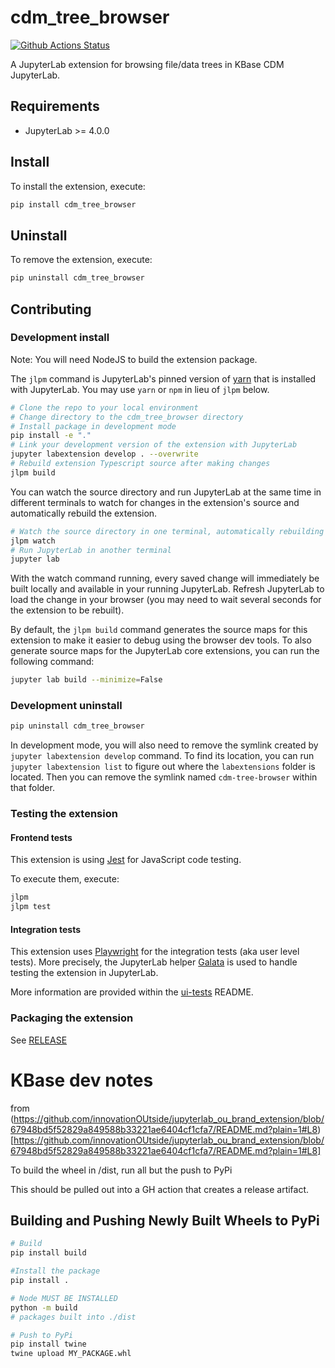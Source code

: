 # cdm_tree_browser

[![Github Actions Status](https://github.com/kbaseincubator/cdm-tree-browser/workflows/Build/badge.svg)](https://github.com/kbaseincubator/cdm-tree-browser/actions/workflows/build.yml)

A JupyterLab extension for browsing file/data trees in KBase CDM JupyterLab.

## Requirements

- JupyterLab >= 4.0.0

## Install

To install the extension, execute:

```bash
pip install cdm_tree_browser
```

## Uninstall

To remove the extension, execute:

```bash
pip uninstall cdm_tree_browser
```

## Contributing

### Development install

Note: You will need NodeJS to build the extension package.

The `jlpm` command is JupyterLab's pinned version of
[yarn](https://yarnpkg.com/) that is installed with JupyterLab. You may use
`yarn` or `npm` in lieu of `jlpm` below.

```bash
# Clone the repo to your local environment
# Change directory to the cdm_tree_browser directory
# Install package in development mode
pip install -e "."
# Link your development version of the extension with JupyterLab
jupyter labextension develop . --overwrite
# Rebuild extension Typescript source after making changes
jlpm build
```

You can watch the source directory and run JupyterLab at the same time in different terminals to watch for changes in the extension's source and automatically rebuild the extension.

```bash
# Watch the source directory in one terminal, automatically rebuilding when needed
jlpm watch
# Run JupyterLab in another terminal
jupyter lab
```

With the watch command running, every saved change will immediately be built locally and available in your running JupyterLab. Refresh JupyterLab to load the change in your browser (you may need to wait several seconds for the extension to be rebuilt).

By default, the `jlpm build` command generates the source maps for this extension to make it easier to debug using the browser dev tools. To also generate source maps for the JupyterLab core extensions, you can run the following command:

```bash
jupyter lab build --minimize=False
```

### Development uninstall

```bash
pip uninstall cdm_tree_browser
```

In development mode, you will also need to remove the symlink created by `jupyter labextension develop`
command. To find its location, you can run `jupyter labextension list` to figure out where the `labextensions`
folder is located. Then you can remove the symlink named `cdm-tree-browser` within that folder.

### Testing the extension

#### Frontend tests

This extension is using [Jest](https://jestjs.io/) for JavaScript code testing.

To execute them, execute:

```sh
jlpm
jlpm test
```

#### Integration tests

This extension uses [Playwright](https://playwright.dev/docs/intro) for the integration tests (aka user level tests).
More precisely, the JupyterLab helper [Galata](https://github.com/jupyterlab/jupyterlab/tree/master/galata) is used to handle testing the extension in JupyterLab.

More information are provided within the [ui-tests](./ui-tests/README.md) README.

### Packaging the extension

See [RELEASE](RELEASE.md)

# KBase dev notes

from (https://github.com/innovationOUtside/jupyterlab_ou_brand_extension/blob/67948bd5f52829a849588b33221ae6404cf1cfa7/README.md?plain=1#L8)[https://github.com/innovationOUtside/jupyterlab_ou_brand_extension/blob/67948bd5f52829a849588b33221ae6404cf1cfa7/README.md?plain=1#L8]

To build the wheel in /dist, run all but the push to PyPi

This should be pulled out into a GH action that creates a release artifact.

## Building and Pushing Newly Built Wheels to PyPi

```bash
# Build
pip install build

#Install the package
pip install .

# Node MUST BE INSTALLED
python -m build
# packages built into ./dist

# Push to PyPi
pip install twine
twine upload MY_PACKAGE.whl
```